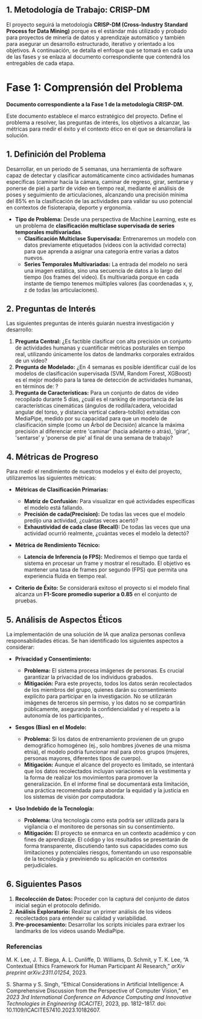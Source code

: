 ## 1. Metodología de Trabajo: CRISP-DM

El proyecto seguirá la metodología **CRISP-DM (Cross-Industry Standard Process for Data Mining)** porque es el estándar más utilizado y probado para proyectos de minería de datos y aprendizaje automático y también para asegurar un desarrollo estructurado, iterativo y orientado a los objetivos. A continuación, se detalla el enfoque que se tomará en cada una de las fases y se enlaza al documento correspondiente que contendrá los entregables de cada etapa.


# Fase 1: Comprensión del Problema

**Documento correspondiente a la Fase 1 de la metodología CRISP-DM.**

Este documento establece el marco estratégico del proyecto. Define el problema a resolver, las preguntas de interés, los objetivos a alcanzar, las métricas para medir el éxito y el contexto ético en el que se desarrollará la solución.

## 1. Definición del Problema
Desarrollar, en un periodo de 5 semanas, una herramienta de software capaz de detectar y clasificar automáticamente cinco actividades humanas específicas (caminar hacia la cámara, caminar de regreso, girar, sentarse y ponerse de pie) a partir de video en tiempo real, mediante el análisis de poses y seguimiento de articulaciones, alcanzando una precisión mínima del 85% en la clasificación de las actividades para validar su uso potencial en contextos de fisioterapia, deporte y ergonomía.

*   **Tipo de Problema:** Desde una perspectiva de Machine Learning, este es un problema de **clasificación multiclase supervisada de series temporales multivariadas**.
    *   **Clasificación Multiclase Supervisada:** Entrenaremos un modelo con datos previamente etiquetados (videos con la actividad correcta) para que aprenda a asignar una categoría  entre varias a datos nuevos.
    *   **Series Temporales Multivariadas:** La entrada del modelo no será una imagen estática, sino una secuencia de datos a lo largo del tiempo (los frames del video). Es multivariada porque en cada instante de tiempo tenemos múltiples valores (las coordenadas x, y, z de todas las articulaciones).

## 2. Preguntas de Interés
Las siguientes preguntas de interés guiarán nuestra investigación y desarrollo:

1.  **Pregunta Central:** ¿Es factible clasificar con alta precisión un conjunto de actividades humanas y cuantificar métricas posturales en tiempo real, utilizando únicamente los datos de landmarks corporales extraídos de un video?
2.  **Pregunta de Modelado:** ¿En 4 semanas es posible identificar cuál de los modelos de clasificación supervisada (SVM, Random Forest, XGBoost) es el mejor modelo para la tarea de detección de actividades humanas, en términos de: ?
3.  **Pregunta de Características:** Para un conjunto de datos de video recopilado durante 5 días, ¿cuál es el ranking de importancia de las características cinemáticas (ángulos de rodilla/cadera, velocidad angular del torso, y distancia vertical cadera-tobillo) extraídas con MediaPipe, medido por su capacidad para que un modelo de clasificación simple (como un Árbol de Decisión) alcance la máxima precisión al diferenciar entre 'caminar' (hacia adelante o atrás), 'girar', 'sentarse' y 'ponerse de pie' al final de una semana de trabajo?

## 4. Métricas de Progreso
Para medir el rendimiento de nuestros modelos y el éxito del proyecto, utilizaremos las siguientes métricas:

*   **Métricas de Clasificación Primarias:**
    *   **Matriz de Confusión:** Para visualizar en qué actividades específicas el modelo está fallando.
    *   **Precisión de cada(Precision):** De todas las veces que el modelo predijo una actividad, ¿cuántas veces acertó?
    *   **Exhaustividad de cada clase (Recall):** De todas las veces que una actividad ocurrió realmente, ¿cuántas veces el modelo la detectó?

*   **Métrica de Rendimiento Técnico:**
    *   **Latencia de Inferencia (o FPS):** Mediremos el tiempo que tarda el sistema en procesar un frame y mostrar el resultado. El objetivo es mantener una tasa de frames por segundo (FPS) que permita una experiencia fluida en tiempo real.

*   **Criterio de Éxito:** Se considerará exitoso el proyecto si el modelo final alcanza un **F1-Score promedio superior a 0.85** en el conjunto de pruebas.

## 5. Análisis de Aspectos Éticos
La implementación de una solución de IA que analiza personas conlleva responsabilidades éticas. Se han identificado los siguientes aspectos a considerar:

*   **Privacidad y Consentimiento:**
    *   **Problema:** El sistema procesa imágenes de personas. Es crucial garantizar la privacidad de los individuos grabados.
    *   **Mitigación:** Para este proyecto, todos los datos serán recolectados de los miembros del grupo, quienes darán su consentimiento explícito para participar en la investigación. No se utilizarán imágenes de terceros sin permiso, y los datos no se compartirán públicamente, asegurando la confidencialidad y el respeto a la autonomía de los participantes,.

*   **Sesgos (Bias) en el Modelo:**
    *   **Problema:** Si los datos de entrenamiento provienen de un grupo demográfico homogéneo (ej., solo hombres jóvenes de una misma etnia), el modelo podría funcionar mal para otros grupos (mujeres, personas mayores, diferentes tipos de cuerpo).
    *   **Mitigación:** Aunque el alcance del proyecto es limitado, se intentará que los datos recolectados incluyan variaciones en la vestimenta y la forma de realizar los movimientos para promover la generalización. En el informe final se documentará esta limitación, una práctica recomendada para abordar la equidad y la justicia en los sistemas de visión por computadora.

*   **Uso Indebido de la Tecnología:**
    *   **Problema:** Una tecnología como esta podría ser utilizada para la vigilancia o el monitoreo de personas sin su consentimiento.
    *   **Mitigación:** El proyecto se enmarca en un contexto académico y con fines de aprendizaje. El código y los resultados se presentarán de forma transparente, discutiendo tanto sus capacidades como sus limitaciones y potenciales riesgos, fomentando un uso responsable de la tecnología y previniendo su aplicación en contextos perjudiciales.

## 6. Siguientes Pasos
1.  **Recolección de Datos:** Proceder con la captura del conjunto de datos inicial según el protocolo definido.
2.  **Análisis Exploratorio:** Realizar un primer análisis de los videos recolectados para entender su calidad y variabilidad.
3.  **Pre-procesamiento:** Desarrollar los scripts iniciales para extraer los landmarks de los videos usando MediaPipe.


### Referencias
 M. K. Lee, J. T. Biega, A. L. Cunliffe, D. Williams, D. Schmit, y T. K. Lee, “A Contextual Ethics Framework for Human Participant AI Research,” *arXiv preprint arXiv:2311.01254*, 2023.

 S. Sharma y S. Singh, “Ethical Considerations in Artificial Intelligence: A Comprehensive Discussion from the Perspective of Computer Vision,” en *2023 3rd International Conference on Advance Computing and Innovative Technologies in Engineering (ICACITE)*, 2023, pp. 1812–1817. doi: 10.1109/ICACITE57410.2023.10182607.